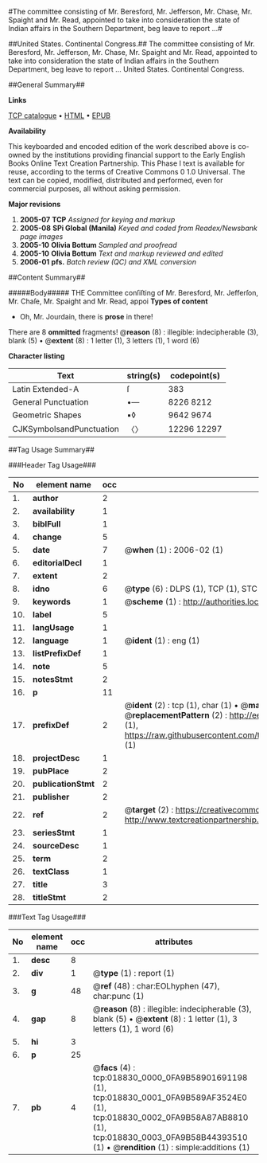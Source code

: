 #The committee consisting of Mr. Beresford, Mr. Jefferson, Mr. Chase, Mr. Spaight and Mr. Read, appointed to take into consideration the state of Indian affairs in the Southern Department, beg leave to report ...#

##United States. Continental Congress.##
The committee consisting of Mr. Beresford, Mr. Jefferson, Mr. Chase, Mr. Spaight and Mr. Read, appointed to take into consideration the state of Indian affairs in the Southern Department, beg leave to report ...
United States. Continental Congress.

##General Summary##

**Links**

[TCP catalogue](http://www.ota.ox.ac.uk/tcp/)  • 
[HTML](http://tei.it.ox.ac.uk/tcp/Texts-HTML/free/N14/N14848.html)  • 
[EPUB](http://tei.it.ox.ac.uk/tcp/Texts-EPUB/free/N14/N14848.epub)

**Availability**

This keyboarded and encoded edition of the
	       work described above is co-owned by the institutions
	       providing financial support to the Early English Books
	       Online Text Creation Partnership. This Phase I text is
	       available for reuse, according to the terms of Creative
	       Commons 0 1.0 Universal. The text can be copied,
	       modified, distributed and performed, even for
	       commercial purposes, all without asking permission.

**Major revisions**

1. __2005-07__ __TCP__ *Assigned for keying and markup*
1. __2005-08__ __SPi Global (Manila)__ *Keyed and coded from Readex/Newsbank page images*
1. __2005-10__ __Olivia Bottum__ *Sampled and proofread*
1. __2005-10__ __Olivia Bottum__ *Text and markup reviewed and edited*
1. __2006-01__ __pfs.__ *Batch review (QC) and XML conversion*

##Content Summary##

#####Body#####
THE Committee conſiſting of Mr. Beresford, Mr. Jefferſon, Mr. Chaſe, Mr. Spaight and Mr. Read, appoi
**Types of content**

  * Oh, Mr. Jourdain, there is **prose** in there!

There are 8 **ommitted** fragments! 
 @__reason__ (8) : illegible: indecipherable (3), blank (5)  •  @__extent__ (8) : 1 letter (1), 3 letters (1), 1 word (6)

**Character listing**


|Text|string(s)|codepoint(s)|
|---|---|---|
|Latin Extended-A|ſ|383|
|General Punctuation|•—|8226 8212|
|Geometric Shapes|▪◊|9642 9674|
|CJKSymbolsandPunctuation|〈〉|12296 12297|

##Tag Usage Summary##

###Header Tag Usage###

|No|element name|occ|attributes|
|---|---|---|---|
|1.|__author__|2||
|2.|__availability__|1||
|3.|__biblFull__|1||
|4.|__change__|5||
|5.|__date__|7| @__when__ (1) : 2006-02 (1)|
|6.|__editorialDecl__|1||
|7.|__extent__|2||
|8.|__idno__|6| @__type__ (6) : DLPS (1), TCP (1), STC (1), NOTIS (1), IMAGE-SET (1), EVANS-CITATION (1)|
|9.|__keywords__|1| @__scheme__ (1) : http://authorities.loc.gov/ (1)|
|10.|__label__|5||
|11.|__langUsage__|1||
|12.|__language__|1| @__ident__ (1) : eng (1)|
|13.|__listPrefixDef__|1||
|14.|__note__|5||
|15.|__notesStmt__|2||
|16.|__p__|11||
|17.|__prefixDef__|2| @__ident__ (2) : tcp (1), char (1)  •  @__matchPattern__ (2) : ([0-9\-]+):([0-9IVX]+) (1), (.+) (1)  •  @__replacementPattern__ (2) : http://eebo.chadwyck.com/downloadtiff?vid=$1&page=$2 (1), https://raw.githubusercontent.com/textcreationpartnership/Texts/master/tcpchars.xml#$1 (1)|
|18.|__projectDesc__|1||
|19.|__pubPlace__|2||
|20.|__publicationStmt__|2||
|21.|__publisher__|2||
|22.|__ref__|2| @__target__ (2) : https://creativecommons.org/publicdomain/zero/1.0/ (1), http://www.textcreationpartnership.org/docs/. (1)|
|23.|__seriesStmt__|1||
|24.|__sourceDesc__|1||
|25.|__term__|2||
|26.|__textClass__|1||
|27.|__title__|3||
|28.|__titleStmt__|2||


###Text Tag Usage###

|No|element name|occ|attributes|
|---|---|---|---|
|1.|__desc__|8||
|2.|__div__|1| @__type__ (1) : report (1)|
|3.|__g__|48| @__ref__ (48) : char:EOLhyphen (47), char:punc (1)|
|4.|__gap__|8| @__reason__ (8) : illegible: indecipherable (3), blank (5)  •  @__extent__ (8) : 1 letter (1), 3 letters (1), 1 word (6)|
|5.|__hi__|3||
|6.|__p__|25||
|7.|__pb__|4| @__facs__ (4) : tcp:018830_0000_0FA9B58901691198 (1), tcp:018830_0001_0FA9B589AF3524E0 (1), tcp:018830_0002_0FA9B58A87AB8810 (1), tcp:018830_0003_0FA9B58B44393510 (1)  •  @__rendition__ (1) : simple:additions (1)|
